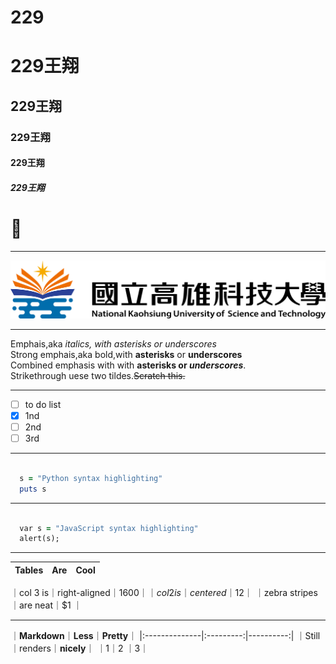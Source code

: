 # 229
# 229王翔
## 229王翔
### 229王翔
#### 229王翔
##### 229王翔

# 🌲

-----

![NKUST](182513897.png)


-------
Emphais,aka *italics, with asterisks or underscores*       
Strong emphais,aka bold,with **asterisks** or **underscores**     
Combined emphasis with with **asterisks or _underscores_**.    
Strikethrough uese two tildes.~~Scratch this.~~   

------
- [ ] to do list
- [x] 1nd 
- [ ] 2nd 
- [ ] 3rd 

-----

```ruby

  s = "Python syntax highlighting"
  puts s

``` 
---

```ruby

  var s = "JavaScript syntax highlighting"
  alert(s);

``` 

---
| **Tables** | **Are** | **Cool** |
|:--------------|:-------------:|-----:|
｜col 3 is｜right-aligned｜$1600｜
｜col 2 is｜centered｜$12｜
｜zebra stripes｜are neat｜$1 ｜

---
｜**Markdown**｜**Less**｜**Pretty**｜
|:--------------|:---------:|----------:|
｜Still｜renders｜**nicely**｜
｜1｜2 ｜3｜
